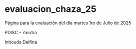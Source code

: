 # evaluacion_chaza_25

<p>Página para la evaluación del día martes 1ro de Julio de 2025</p>
<p> PDISC - 7mo1ra</p>
<p>Inhouds Delfina</p>
